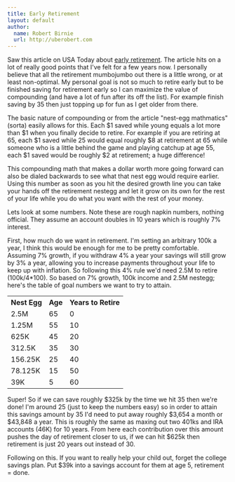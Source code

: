 ```yaml
---
title: Early Retirement
layout: default
author:
  name: Robert Birnie
  url: http://uberobert.com
---
```


Saw this article on USA Today about [early retirement](http://www.usatoday.com/story/money/personalfinance/2013/03/26/extreme-early-retirement-30s/1997363/). The article hits on a lot of really good points that I've felt for a few years now. I personally believe that all the retirement mumbojumbo out there is a little wrong, or at least non-optimal. My personal goal is not so much to retire early but to be finished saving for retirement early so I can maximize the value of compounding (and have a lot of fun after its off the list). For example finish saving by 35 then just topping up for fun as I get older from there.

The basic nature of compounding or from the article "nest-egg mathmatics" (sorta) easily allows for this. Each $1 saved while young equals a lot more than $1 when you finally decide to retire. For example if you are retiring at 65, each $1 saved while 25 would equal roughly $8 at retirement at 65 while someone who is a little behind the game and playing catchup at age 55, each $1 saved would be roughly $2 at retirement; a huge difference! 

This compounding math that makes a dollar worth more going forward can also be dialed backwards to see what that nest egg would require earlier. Using this number as soon as you hit the desired growth line you can take your hands off the retirement nestegg and let it grow on its own for the rest of your life while you do what you want with the rest of your money. 

Lets look at some numbers. Note these are rough napkin numbers, nothing official. They assume an account doubles in 10 years which is roughly 7% interest.

First, how much do we want in retirement. I'm setting an arbitrary 100k a year, I think this would be enough for me to be pretty comfortable. Assuming 7% growth, if you withdraw 4% a year your savings will still grow by 3% a year, allowing you to increase payments throughout your life to keep up with inflation. So following this 4% rule we'd need 2.5M to retire (100k/4*100). So based on 7% growth, 100k income and 2.5M nestegg; here's the table of goal numbers we want to try to attain.

<table class="table table-bordered table-condensed" style="width: 300px">
    <tr>
      <th>Nest Egg</th>
      <th>Age</th>
      <th>Years to Retire</th>
    </tr>
    <tr>
      <td>2.5M</td>
      <td>65</td>
      <td>0</td>
    </tr>
    <tr>
      <td>1.25M</td>
      <td>55</td>
      <td>10</td>
    </tr>
    <tr>
      <td>625K</td>
      <td>45</td>
      <td>20</td>
    </tr>
    <tr>
      <td>312.5K</td>
      <td>35</td>
      <td>30</td>
    </tr>
    <tr>
      <td>156.25K</td>
      <td>25</td>
      <td>40</td>
    </tr>
    <tr>
      <td>78.125K</td>
      <td>15</td>
      <td>50</td>
    </tr>
    <tr>
      <td>39K</td>
      <td>5</td>
      <td>60</td>
    </tr>
</table>
</div>

Super! So if we can save roughly $325k by the time we hit 35 then we're done! I'm around 25 (just to keep the numbers easy) so in order to attain this savings amount by 35 I'd need to put away roughly $3,654 a month or $43,848 a year. This is roughly the same as maxing out two 401ks and IRA accounts (46K) for 10 years. From here each contribution over this amount pushes the day of retirement closer to us, if we can hit $625k then retirement is just 20 years out instead of 30.

Following on this. If you want to really help your child out, forget the college savings plan. Put $39k into a savings account for them at age 5, retirement = done.
